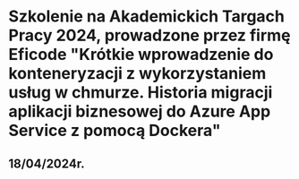 # Szkolenie na Akademickich Targach Pracy 2024, prowadzone przez firmę Eficode "Krótkie wprowadzenie do konteneryzacji z wykorzystaniem usług w chmurze. Historia migracji aplikacji biznesowej do Azure App Service z pomocą Dockera" 

## 18/04/2024r.